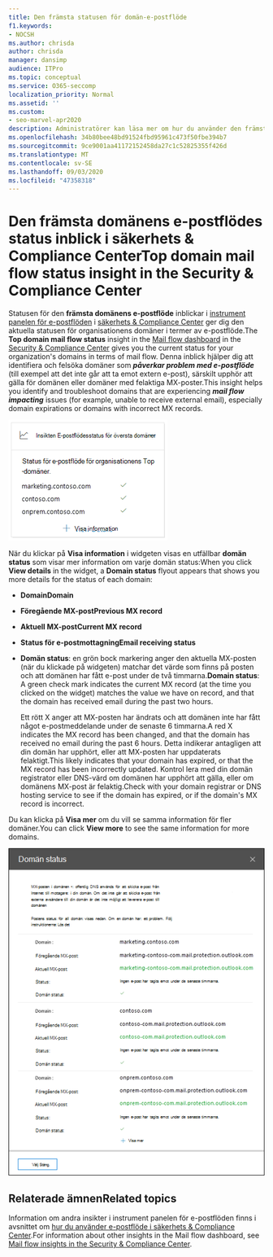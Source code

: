 ```yaml
---
title: Den främsta statusen för domän-e-postflöde
f1.keywords:
- NOCSH
ms.author: chrisda
author: chrisda
manager: dansimp
audience: ITPro
ms.topic: conceptual
ms.service: O365-seccomp
localization_priority: Normal
ms.assetid: ''
ms.custom:
- seo-marvel-apr2020
description: Administratörer kan läsa mer om hur du använder den främsta domänens e-postflödes status inblick i instrument panelen för e-postflöde i säkerhets & efterlevnad för att felsöka e-postproblem i samband med MX-poster i deras e-
ms.openlocfilehash: 34b80bee48bd91524fbd95961c473f50fbe394b7
ms.sourcegitcommit: 9ce9001aa41172152458da27c1c52825355f426d
ms.translationtype: MT
ms.contentlocale: sv-SE
ms.lasthandoff: 09/03/2020
ms.locfileid: "47358318"
---
```

# <a name="top-domain-mail-flow-status-insight-in-the-security--compliance-center"></a><span data-ttu-id="67e7e-103">Den främsta domänens e-postflödes status inblick i säkerhets & Compliance Center</span><span class="sxs-lookup"><span data-stu-id="67e7e-103">Top domain mail flow status insight in the Security & Compliance Center</span></span>

<span data-ttu-id="67e7e-104">Statusen för den **främsta domänens e-postflöde** inblickar i [instrument panelen för e-postflöden](mail-flow-insights-v2.md) i [säkerhets & Compliance Center](https://protection.office.com) ger dig den aktuella statusen för organisationens domäner i termer av e-postflöde.</span><span class="sxs-lookup"><span data-stu-id="67e7e-104">The **Top domain mail flow status** insight in the [Mail flow dashboard](mail-flow-insights-v2.md) in the [Security & Compliance Center](https://protection.office.com) gives you the current status for your organization's domains in terms of mail flow.</span></span> <span data-ttu-id="67e7e-105">Denna inblick hjälper dig att identifiera och felsöka domäner som ***påverkar problem med e-postflöde*** (till exempel att det inte går att ta emot extern e-post), särskilt upphör att gälla för domänen eller domäner med felaktiga MX-poster.</span><span class="sxs-lookup"><span data-stu-id="67e7e-105">This insight helps you identify and troubleshoot domains that are experiencing ***mail flow impacting*** issues (for example, unable to receive external email), especially domain expirations or domains with incorrect MX records.</span></span>

![Flödes schema för bästa domän status i instrument panelen för e-postflöde i säkerhets & Compliance Center](../../media/mfi-top-domain-mail-flow-status-widget.png)

<span data-ttu-id="67e7e-107">När du klickar på **Visa information** i widgeten visas en utfällbar **domän status** som visar mer information om varje domän status:</span><span class="sxs-lookup"><span data-stu-id="67e7e-107">When you click **View details** in the widget, a **Domain status** flyout appears that shows you more details for the status of each domain:</span></span>

- <span data-ttu-id="67e7e-108">**Domain**</span><span class="sxs-lookup"><span data-stu-id="67e7e-108">**Domain**</span></span>
- <span data-ttu-id="67e7e-109">**Föregående MX-post**</span><span class="sxs-lookup"><span data-stu-id="67e7e-109">**Previous MX record**</span></span>
- <span data-ttu-id="67e7e-110">**Aktuell MX-post**</span><span class="sxs-lookup"><span data-stu-id="67e7e-110">**Current MX record**</span></span>
- <span data-ttu-id="67e7e-111">**Status för e-postmottagning**</span><span class="sxs-lookup"><span data-stu-id="67e7e-111">**Email receiving status**</span></span>
- <span data-ttu-id="67e7e-112">**Domän status**: en grön bock markering anger den aktuella MX-posten (när du klickade på widgeten) matchar det värde som finns på posten och att domänen har fått e-post under de två timmarna.</span><span class="sxs-lookup"><span data-stu-id="67e7e-112">**Domain status**: A green check mark indicates the current MX record (at the time you clicked on the widget) matches the value we have on record, and that the domain has received email during the past two hours.</span></span>

  <span data-ttu-id="67e7e-113">Ett rött X anger att MX-posten har ändrats och att domänen inte har fått något e-postmeddelande under de senaste 6 timmarna.</span><span class="sxs-lookup"><span data-stu-id="67e7e-113">A red X indicates the MX record has been changed, and that the domain has received no email during the past 6 hours.</span></span> <span data-ttu-id="67e7e-114">Detta indikerar antagligen att din domän har upphört, eller att MX-posten har uppdaterats felaktigt.</span><span class="sxs-lookup"><span data-stu-id="67e7e-114">This likely indicates that your domain has expired, or that the MX record has been incorrectly updated.</span></span> <span data-ttu-id="67e7e-115">Kontrol lera med din domän registrator eller DNS-värd om domänen har upphört att gälla, eller om domänens MX-post är felaktig.</span><span class="sxs-lookup"><span data-stu-id="67e7e-115">Check with your domain registrar or DNS hosting service to see if the domain has expired, or if the domain's MX record is incorrect.</span></span>

<span data-ttu-id="67e7e-116">Du kan klicka på **Visa mer** om du vill se samma information för fler domäner.</span><span class="sxs-lookup"><span data-stu-id="67e7e-116">You can click **View more** to see the same information for more domains.</span></span>

![Den utfällbara informationen i den främsta domänens e-flöde-status inblick](../../media/mfi-top-domain-mail-flow-status-view-details.png)

## <a name="related-topics"></a><span data-ttu-id="67e7e-118">Relaterade ämnen</span><span class="sxs-lookup"><span data-stu-id="67e7e-118">Related topics</span></span>

<span data-ttu-id="67e7e-119">Information om andra insikter i instrument panelen för e-postflöden finns i avsnittet om [hur du använder e-postflöde i säkerhets & Compliance Center](mail-flow-insights-v2.md).</span><span class="sxs-lookup"><span data-stu-id="67e7e-119">For information about other insights in the Mail flow dashboard, see [Mail flow insights in the Security & Compliance Center](mail-flow-insights-v2.md).</span></span>
